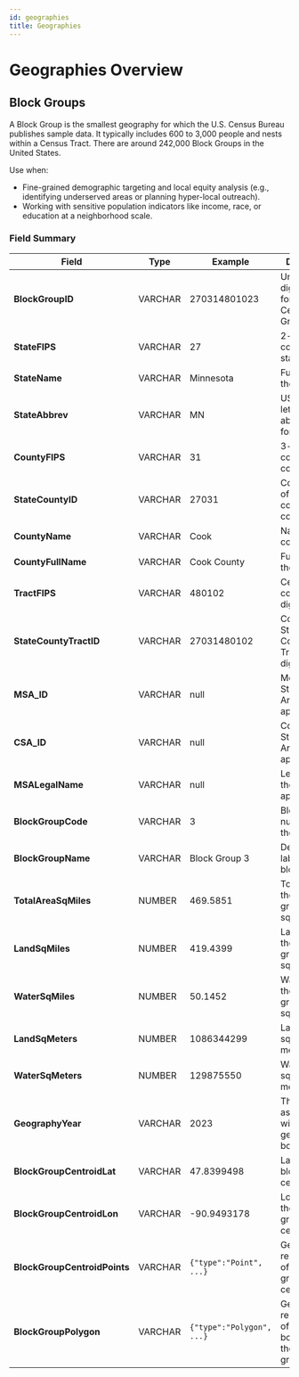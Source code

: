 ```yaml
---
id: geographies
title: Geographies
---
```


# Geographies Overview

## Block Groups

A Block Group is the smallest geography for which the U.S. Census Bureau publishes sample data. It typically includes 600 to 3,000 people and nests within a Census Tract. There are around 242,000 Block Groups in the United States.

Use when:
- Fine-grained demographic targeting and local equity analysis (e.g., identifying underserved areas or planning hyper-local outreach).
- Working with sensitive population indicators like income, race, or education at a neighborhood scale.

### Field Summary

<table style={{ fontFamily: 'Satoshi, sans-serif', width: '100%', borderCollapse: 'collapse' }}>
  <thead style={{ background: '#f6f8fa' }}>
    <tr>
      <th style={{ padding: '8px', textAlign: 'left' }}><strong>Field</strong></th>
      <th style={{ padding: '8px', textAlign: 'left' }}><strong>Type</strong></th>
      <th style={{ padding: '8px', textAlign: 'left' }}><strong>Example</strong></th>
      <th style={{ padding: '8px', textAlign: 'left' }}><strong>Description</strong></th>
    </tr>
  </thead>
  <tbody>
    <tr><td><strong>BlockGroupID</strong></td><td>VARCHAR</td><td>270314801023</td><td>Unique 12-digit identifier for the Census Block Group.</td></tr>
    <tr><td><strong>StateFIPS</strong></td><td>VARCHAR</td><td>27</td><td>2-digit FIPS code for the state.</td></tr>
    <tr><td><strong>StateName</strong></td><td>VARCHAR</td><td>Minnesota</td><td>Full name of the state.</td></tr>
    <tr><td><strong>StateAbbrev</strong></td><td>VARCHAR</td><td>MN</td><td>USPS two-letter abbreviation for the state.</td></tr>
    <tr><td><strong>CountyFIPS</strong></td><td>VARCHAR</td><td>31</td><td>3-digit FIPS code for the county.</td></tr>
    <tr><td><strong>StateCountyID</strong></td><td>VARCHAR</td><td>27031</td><td>Concatenation of state and county FIPS codes.</td></tr>
    <tr><td><strong>CountyName</strong></td><td>VARCHAR</td><td>Cook</td><td>Name of the county.</td></tr>
    <tr><td><strong>CountyFullName</strong></td><td>VARCHAR</td><td>Cook County</td><td>Full name of the county.</td></tr>
    <tr><td><strong>TractFIPS</strong></td><td>VARCHAR</td><td>480102</td><td>Census Tract code (6 digits).</td></tr>
    <tr><td><strong>StateCountyTractID</strong></td><td>VARCHAR</td><td>27031480102</td><td>Combined State + County + Tract FIPS (11 digits).</td></tr>
    <tr><td><strong>MSA_ID</strong></td><td>VARCHAR</td><td>null</td><td>Metropolitan Statistical Area code, if applicable.</td></tr>
    <tr><td><strong>CSA_ID</strong></td><td>VARCHAR</td><td>null</td><td>Combined Statistical Area code, if applicable.</td></tr>
    <tr><td><strong>MSALegalName</strong></td><td>VARCHAR</td><td>null</td><td>Legal name of the MSA (if applicable).</td></tr>
    <tr><td><strong>BlockGroupCode</strong></td><td>VARCHAR</td><td>3</td><td>Block group number within the tract.</td></tr>
    <tr><td><strong>BlockGroupName</strong></td><td>VARCHAR</td><td>Block Group 3</td><td>Descriptive label for the block group.</td></tr>
    <tr><td><strong>TotalAreaSqMiles</strong></td><td>NUMBER</td><td>469.5851</td><td>Total area of the block group in square miles.</td></tr>
    <tr><td><strong>LandSqMiles</strong></td><td>NUMBER</td><td>419.4399</td><td>Land area of the block group in square miles.</td></tr>
    <tr><td><strong>WaterSqMiles</strong></td><td>NUMBER</td><td>50.1452</td><td>Water area of the block group in square miles.</td></tr>
    <tr><td><strong>LandSqMeters</strong></td><td>NUMBER</td><td>1086344299</td><td>Land area in square meters.</td></tr>
    <tr><td><strong>WaterSqMeters</strong></td><td>NUMBER</td><td>129875550</td><td>Water area in square meters.</td></tr>
    <tr><td><strong>GeographyYear</strong></td><td>VARCHAR</td><td>2023</td><td>The year associated with the geographic boundaries.</td></tr>
    <tr><td><strong>BlockGroupCentroidLat</strong></td><td>VARCHAR</td><td>47.8399498</td><td>Latitude of the block group centroid.</td></tr>
    <tr><td><strong>BlockGroupCentroidLon</strong></td><td>VARCHAR</td><td>-90.9493178</td><td>Longitude of the block group centroid.</td></tr>
    <tr><td><strong>BlockGroupCentroidPoints</strong></td><td>VARCHAR</td><td><code>&#123;&quot;type&quot;:&quot;Point&quot;, ...&#125;</code></td><td>GeoJSON representation of the block group centroid.</td></tr>
    <tr><td><strong>BlockGroupPolygon</strong></td><td>VARCHAR</td><td><code>&#123;&quot;type&quot;:&quot;Polygon&quot;, ...&#125;</code></td><td>GeoJSON representation of the full boundary of the block group.</td></tr>
  </tbody>
</table>



